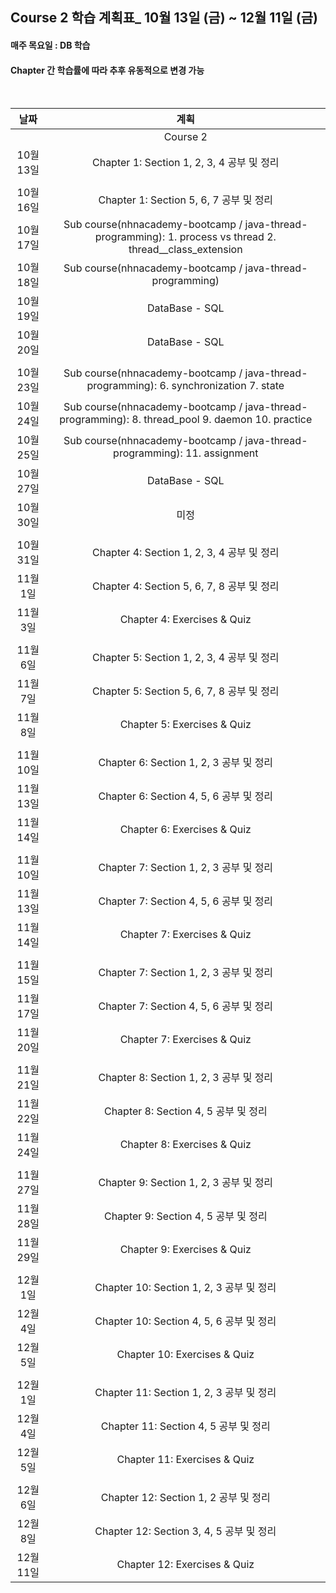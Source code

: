 ## Course 2 학습 계획표_ 10월 13일 (금) ~ 12월 11일 (금)

#### 매주 목요일 : DB 학습

#### Chapter 간 학습률에 따라 추후 유동적으로 변경 가능

<br/>

|   날짜    |                                                     계획                                                     |
|:-------:|:----------------------------------------------------------------------------------------------------------:|
|         |                                                  Course 2                                                  |
| 10월 13일 |                                   Chapter 1: Section 1, 2, 3, 4 공부 및 정리                                    |
|         |                                                                                                            |
| 10월 16일 |                                     Chapter 1: Section 5, 6, 7 공부 및 정리                                     |
| 10월 17일 | Sub course(nhnacademy-bootcamp / java-thread-programming): 1. process vs thread 2. thread__class_extension |
| 10월 18일 |                         Sub course(nhnacademy-bootcamp / java-thread-programming)                          |
| 10월 19일 |                                               DataBase - SQL                                               |
| 10월 20일 |                                               DataBase - SQL                                               |
|         |                                                                                                            |
| 10월 23일 |           Sub course(nhnacademy-bootcamp / java-thread-programming): 6. synchronization 7. state           |
| 10월 24일 |      Sub course(nhnacademy-bootcamp / java-thread-programming): 8. thread_pool 9. daemon 10. practice      |
| 10월 25일 |                 Sub course(nhnacademy-bootcamp / java-thread-programming): 11. assignment                  |
| 10월 27일 |                                               DataBase - SQL                                               |
| 10월 30일 |                                                     미정                                                     |
|         |                                                                                                            |
| 10월 31일 |                                   Chapter 4: Section 1, 2, 3, 4 공부 및 정리                                    |
| 11월 1일  |                                   Chapter 4: Section 5, 6, 7, 8 공부 및 정리                                    |
| 11월 3일  |                                        Chapter 4: Exercises & Quiz                                         |
|         |                                                                                                            |
| 11월 6일  |                                   Chapter 5: Section 1, 2, 3, 4 공부 및 정리                                    |
| 11월 7일  |                                   Chapter 5: Section 5, 6, 7, 8 공부 및 정리                                    |
| 11월 8일  |                                        Chapter 5: Exercises & Quiz                                         |
|         |                                                                                                            |
| 11월 10일 |                                     Chapter 6: Section 1, 2, 3 공부 및 정리                                     |
| 11월 13일 |                                     Chapter 6: Section 4, 5, 6 공부 및 정리                                     |
| 11월 14일 |                                        Chapter 6: Exercises & Quiz                                         |
|         |                                                                                                            |
| 11월 10일 |                                     Chapter 7: Section 1, 2, 3 공부 및 정리                                     |
| 11월 13일 |                                     Chapter 7: Section 4, 5, 6 공부 및 정리                                     |
| 11월 14일 |                                        Chapter 7: Exercises & Quiz                                         |
|         |                                                                                                            |
| 11월 15일 |                                     Chapter 7: Section 1, 2, 3 공부 및 정리                                     |
| 11월 17일 |                                     Chapter 7: Section 4, 5, 6 공부 및 정리                                     |
| 11월 20일 |                                        Chapter 7: Exercises & Quiz                                         |
|         |                                                                                                            |
| 11월 21일 |                                     Chapter 8: Section 1, 2, 3 공부 및 정리                                     |
| 11월 22일 |                                      Chapter 8: Section 4, 5 공부 및 정리                                       |
| 11월 24일 |                                        Chapter 8: Exercises & Quiz                                         |
|         |                                                                                                            |
| 11월 27일 |                                     Chapter 9: Section 1, 2, 3 공부 및 정리                                     |
| 11월 28일 |                                      Chapter 9: Section 4, 5 공부 및 정리                                       |
| 11월 29일 |                                        Chapter 9: Exercises & Quiz                                         |
|         |                                                                                                            |
| 12월 1일  |                                    Chapter 10: Section 1, 2, 3 공부 및 정리                                     |
| 12월 4일  |                                    Chapter 10: Section 4, 5, 6 공부 및 정리                                     |
| 12월 5일  |                                        Chapter 10: Exercises & Quiz                                        |
|         |                                                                                                            |
| 12월 1일  |                                    Chapter 11: Section 1, 2, 3 공부 및 정리                                     |
| 12월 4일  |                                      Chapter 11: Section 4, 5 공부 및 정리                                      |
| 12월 5일  |                                        Chapter 11: Exercises & Quiz                                        |
|         |                                                                                                            |
| 12월 6일  |                                      Chapter 12: Section 1, 2 공부 및 정리                                      |
| 12월 8일  |                                    Chapter 12: Section 3, 4, 5 공부 및 정리                                     |
| 12월 11일 |                                        Chapter 12: Exercises & Quiz                                        |
